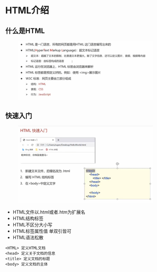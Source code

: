 # HTML介绍

## 什么是HTML

<figure><img src="../.gitbook/assets/image (4) (1) (3) (1).png" alt=""><figcaption></figcaption></figure>

## 快速入门

<figure><img src="../.gitbook/assets/image (1) (3).png" alt=""><figcaption></figcaption></figure>

* HTML文件以.html或者.htm为扩展名
* HTML结构标签
* HTML不区分大小写
* HTML标签属性值 单双引皆可
* HTML语法松散

```
<HTML> 定义HTML文档
<head> 定义关于文档的信息
<title> 定义文档的标题
<body> 定义文档的主体
```
